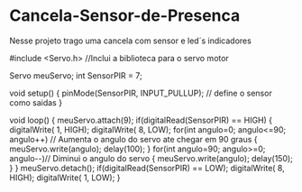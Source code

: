 # Cancela-Sensor-de-Presenca
Nesse projeto trago uma cancela com sensor e led´s indicadores

#include <Servo.h> //Inclui a biblioteca para o servo motor

Servo meuServo;
int SensorPIR = 7;
 
void setup() 
{
  pinMode(SensorPIR, INPUT_PULLUP); // define o sensor como saidas 
}
 
void loop() 
{
  meuServo.attach(9);
  if(digitalRead(SensorPIR) == HIGH)
  {
    digitalWrite( 1, HIGH);
    digitalWrite( 8, LOW);
    for(int angulo=0; angulo<=90; angulo++) // Aumenta o angulo do servo ate chegar em 90 graus
    {
      meuServo.write(angulo);
      delay(100);
    }
    for(int angulo=90; angulo>=0; angulo--)// Diminui o angulo do servo
    {
      meuServo.write(angulo);
      delay(150);
    }
  }
  meuServo.detach();
  if(digitalRead(SensorPIR) == LOW);
    digitalWrite( 8, HIGH);
  digitalWrite( 1, LOW);
} 
